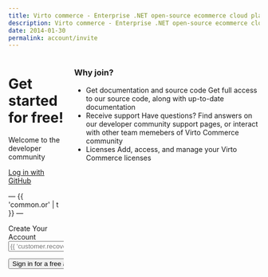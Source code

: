 ```yaml
---
title: Virto commerce - Enterprise .NET open-source ecommerce cloud platform. About Us
description: Virto commerce - Enterprise .NET open-source ecommerce cloud platform. About Us
date: 2014-01-30
permalink: account/invite
---
```

<div class="roadmap __responsive" ng-controller="accountController">
    <div class="columns buffer-bot">
        <div class="column">
            <div class="block">
                <h1 class="head-title text-center">Get started for free!</h1>
                <p class="text text-center">Welcome to the developer community</p>
                <form name="inviteform"  novalidate>
                    <div class="control-group">
                        <div>
                            <a class="button fill width-full" href="account/externallogin?authType=GitHub&returnUrl=/vc-community"><i class="fa fa-github"></i> Log in with GitHub</a>
                            <!--<a class="btn btn-default btn-lg btn-block" href="account/externallogin?authType=StackExchange&returnUrl=/vccom/vc-community"><i class="fa fa-stack-overflow"></i> Log in with StackExchange</a>-->
                        </div>
                        <p class="text-center">&mdash; {{ 'common.or' | t }}  &mdash;</p>
                        <label class="text-center" for="email">Create Your Account</label>
                        <input ng-model="customer.email" type="text" tabindex="1" class="form-input" name="email" id="email" required ng-pattern="emailPattern" placeholder="{{ 'customer.recover_password.email' | t }}">
                        <p>
                            <input ng-click="getInvite()" ng-disabled="inviteform.$invalid" type="submit" class="button fill width-full" tabindex="2" value="Sign in for a free account" />
                        </p>
                    </div>
                </form>
            </div>
        </div>
        <div class="column">
            <div class="block buffer-top">
                <h3>Why join?</h3>
                <ul class="list">
                    <li>
                        <span class="title">Get documentation and source code</span>
                        <span class="descr">
                            Get full access to our source code, along with up-to-date documentation
                        </span>
                    </li>
                    <li>
                        <span class="title">Receive support</span>
                        <span class="descr">
                            Have questions? Find answers on our developer community support
                            pages, or interact with other team memebers of Virto Commerce
                            community
                        </span>
                    </li>
                    <li>
                        <span class="title">Licenses</span>
                        <span class="descr">
                            Add, access, and manage your Virto Commerce licenses
                        </span>
                    </li>
                </ul>
            </div>
        </div>
    </div>
</div>